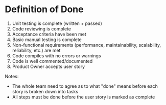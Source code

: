 # Definition of Done

1. Unit testing is complete (written + passed)
2. Code reviewing is complete
3. Acceptance criteria have been met
4. Basic manual testing is complete 
5. Non-functional requirements (performance, maintainability, scalability, reliability, etc.) are met
6. Code compiles with no errors or warnings
7. Code is well commented/documented
8. Product Owner accepts user story

Notes:

- The whole team need to agree as to what "done" means before each story is broken down into tasks
- All steps must be done before the user story is marked as complete

